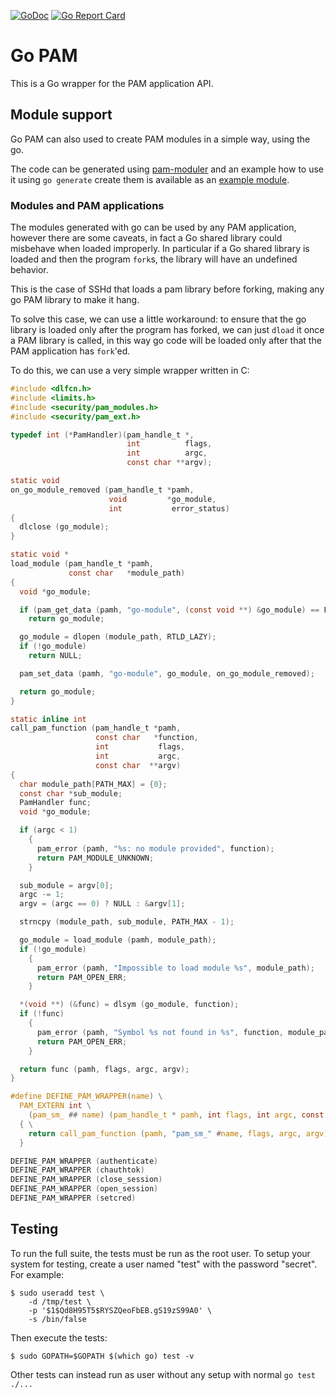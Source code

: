 [![GoDoc](https://godoc.org/github.com/msteinert/pam?status.svg)](http://godoc.org/github.com/msteinert/pam)
[![Go Report Card](https://goreportcard.com/badge/github.com/msteinert/pam)](https://goreportcard.com/report/github.com/msteinert/pam)

# Go PAM

This is a Go wrapper for the PAM application API.

## Module support

Go PAM can also used to create PAM modules in a simple way, using the go.

The code can be generated using [pam-moduler](cmd/pam-moduler/moduler.go) and
an example how to use it using `go generate` create them is available as an
[example module](example-module/module.go).

### Modules and PAM applications

The modules generated with go can be used by any PAM application, however there
are some caveats, in fact a Go shared library could misbehave when loaded
improperly. In particular if a Go shared library is loaded and then the program
`fork`s, the library will have an undefined behavior.

This is the case of SSHd that loads a pam library before forking, making any
go PAM library to make it hang.

To solve this case, we can use a little workaround: to ensure that the go
library is loaded only after the program has forked, we can just `dload` it once
a PAM library is called, in this way go code will be loaded only after that the
PAM application has `fork`'ed.

To do this, we can use a very simple wrapper written in C:

```c
#include <dlfcn.h>
#include <limits.h>
#include <security/pam_modules.h>
#include <security/pam_ext.h>

typedef int (*PamHandler)(pam_handle_t *,
                          int          flags,
                          int          argc,
                          const char **argv);

static void
on_go_module_removed (pam_handle_t *pamh,
                      void         *go_module,
                      int           error_status)
{
  dlclose (go_module);
}

static void *
load_module (pam_handle_t *pamh,
             const char   *module_path)
{
  void *go_module;

  if (pam_get_data (pamh, "go-module", (const void **) &go_module) == PAM_SUCCESS)
    return go_module;

  go_module = dlopen (module_path, RTLD_LAZY);
  if (!go_module)
    return NULL;

  pam_set_data (pamh, "go-module", go_module, on_go_module_removed);

  return go_module;
}

static inline int
call_pam_function (pam_handle_t *pamh,
                   const char   *function,
                   int           flags,
                   int           argc,
                   const char  **argv)
{
  char module_path[PATH_MAX] = {0};
  const char *sub_module;
  PamHandler func;
  void *go_module;

  if (argc < 1)
    {
      pam_error (pamh, "%s: no module provided", function);
      return PAM_MODULE_UNKNOWN;
    }

  sub_module = argv[0];
  argc -= 1;
  argv = (argc == 0) ? NULL : &argv[1];

  strncpy (module_path, sub_module, PATH_MAX - 1);

  go_module = load_module (pamh, module_path);
  if (!go_module)
    {
      pam_error (pamh, "Impossible to load module %s", module_path);
      return PAM_OPEN_ERR;
    }

  *(void **) (&func) = dlsym (go_module, function);
  if (!func)
    {
      pam_error (pamh, "Symbol %s not found in %s", function, module_path);
      return PAM_OPEN_ERR;
    }

  return func (pamh, flags, argc, argv);
}

#define DEFINE_PAM_WRAPPER(name) \
  PAM_EXTERN int \
    (pam_sm_ ## name) (pam_handle_t * pamh, int flags, int argc, const char **argv) \
  { \
    return call_pam_function (pamh, "pam_sm_" #name, flags, argc, argv); \
  }

DEFINE_PAM_WRAPPER (authenticate)
DEFINE_PAM_WRAPPER (chauthtok)
DEFINE_PAM_WRAPPER (close_session)
DEFINE_PAM_WRAPPER (open_session)
DEFINE_PAM_WRAPPER (setcred)
```

## Testing

To run the full suite, the tests must be run as the root user. To setup your
system for testing, create a user named "test" with the password "secret". For
example:

```
$ sudo useradd test \
    -d /tmp/test \
    -p '$1$Qd8H95T5$RYSZQeoFbEB.gS19zS99A0' \
    -s /bin/false
```

Then execute the tests:

```
$ sudo GOPATH=$GOPATH $(which go) test -v
```

Other tests can instead run as user without any setup with
normal `go test ./...`

[1]: http://godoc.org/github.com/msteinert/pam
[2]: http://www.linux-pam.org/Linux-PAM-html/Linux-PAM_ADG.html
